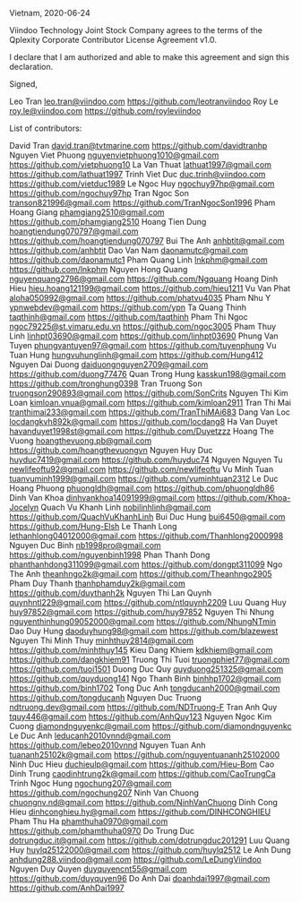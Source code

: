 Vietnam, 2020-06-24

Viindoo Technology Joint Stock Company agrees to the terms of the Qplexity Corporate Contributor License
Agreement v1.0.

I declare that I am authorized and able to make this agreement and sign this
declaration.

Signed,

Leo Tran leo.tran@viindoo.com https://github.com/leotranviindoo
Roy Le roy.le@viindoo.com https://github.com/royleviindoo

List of contributors:

David Tran david.tran@tvtmarine.com https://github.com/davidtranhp
Nguyen Viet Phuong nguyenvietphuong1010@gmail.com https://github.com/vietphuong10
La Van Thuat lathuat1997@gmail.com https://github.com/lathuat1997
Trinh Viet Duc duc.trinh@viindoo.com https://github.com/vietduc1989
Le Ngoc Huy ngochuy97hp@gmail.com https://github.com/ngochuy97hp
Tran Ngoc Son transon821996@gmail.com https://github.com/TranNgocSon1996
Pham Hoang Giang phamgiang2510@gmail.com https://github.com/phamgiang2510
Hoang Tien Dung hoangtiendung070797@gmail.com https://github.com/hoangtiendung070797
Bui The Anh anhbtit@gmail.com https://github.com/anhbtit
Dao Van Nam daonamutc@gmail.com https://github.com/daonamutc1
Pham Quang Linh lnkphm@gmail.com https://github.com/lnkphm
Nguyen Hong Quang nguyenquang2796@gmail.com https://github.com/Ngquang
Hoang Dinh Hieu hieu.hoang121199@gmail.com https://github.com/hieu1211
Vu Van Phat aloha050992@gmail.com https://github.com/phatvu4035
Pham Nhu Y ypnwebdev@gmail.com https://github.com/ypn
Ta Quang Thinh taqthinh@gmail.com https://github.com/taqthinh
Pham Thi Ngoc ngoc79225@st.vimaru.edu.vn https://github.com/ngoc3005
Pham Thuy Linh linhpt03690@gmail.com https://github.com/linhpt03690
Phung Van Tuyen phungvantuyen97@gmail.com https://github.com/tuyenphung
Vu Tuan Hung hungvuhunglinh@gmail.com https://github.com/Hung412
Nguyen Dai Duong daiduongnguyen2709@gmail.com https://github.com/duong77476
Quan Trong Hung kasskun198@gmail.com https://github.com/tronghung0398
Tran Truong Son truongson290893@gmail.com https://github.com/SonCrits
Nguyen Thi Kim Loan kimloan.vnua@gmail.com  https://github.com/kimloan2911
Tran Thi Mai tranthimai233@gmail.com https://github.com/TranThiMAi683
Dang Van Loc locdangkvh892k@gmail.com https://github.com/locdang8
Ha Van Duyet havanduyet1998st@gmail.com https://github.com/Duyetzzz
Hoang The Vuong hoangthevuong.pb@gmail.com https://github.com/hoangthevuongvn
Nguyen Huy Duc huyduc7419@gmail.com https://github.com/huyduc74
Nguyen Nguyen Tu newlifeoftu92@gmail.com https://github.com/newlifeoftu
Vu Minh Tuan tuanvuminh1999@gmail.com  https://github.com/vuminhtuan2312
Le Duc Hoang Phuong phuongldh@gmail.com https://github.com/phuongldh86
Dinh Van Khoa dinhvankhoa14091999@gmail.com https://github.com/Khoa-Jocelyn
Quach Vu Khanh Linh nobilinhlinh@gmail.com https://github.com/QuachVuKhanhLinh
Bui Duc Hung bui6450@gmail.com https://github.com/Hung-Elsh
Le Thanh Long lethanhlong04012000@gmail.com https://github.com/Thanhlong2000998
Nguyen Duc Binh nb1998pro@gmail.com https://github.com/nguyenbinh1998
Phan Thanh Dong phanthanhdong311099@gmail.com https://github.com/dongpt311099
Ngo The Anh theanhngo2k@gmail.com https://github.com/Theanhngo2905
Pham Duy Thanh thanhphamduy2k@gmail.com https://github.com/duythanh2k
Nguyen Thi Lan Quynh quynhntl229@gmail.com https://github.com/ntlquynh2209
Luu Quang Huy huy97852@gmail.com https://github.com/huy97852
Nguyen Thi Nhung nguyenthinhung09052000@gmail.com https://github.com/NhungNTmin
Dao Duy Hung daoduyhung98@gmail.com https://github.com/blazewest
Nguyen Thi Minh Thuy minhthuy2814@gmail.com https://github.com/minhthuy145
Kieu Dang Khiem kdkhiem@gmail.com https://github.com/dangkhiem91
Truong Thi Tuoi truongphiet77@gmail.com https://github.com/tuoi1501
Duong Duc Quy quyduong251325@gmail.com https://github.com/quyduong141
Ngo Thanh Binh binhhp1702@gmail.com https://github.com/binh1702
Tong Duc Anh tongducanh2000@gmail.com https://github.com/tongducanh
Nguyen Duc Truong ndtruong.dev@gmail.com https://github.com/NDTruong-F
Tran Anh Quy tquy446@gmail.com https://github.com/AnhQuy123
Nguyen Ngoc Kim Cuong diamondnguyenkc@gmail.com https://github.com/diamondnguyenkc 
Le Duc Anh  leducanh2010vnnd@gmail.com https://github.com/lebeo2010vnnd
Nguyen Tuan Anh tuananh25102k@gmail.com https://github.com/nguyentuananh25102000
Ninh Duc Hieu duchieulp@gmail.com https://github.com/Hieu-Bom
Cao Dinh Trung caodinhtrung2k@gmail.com https://github.com/CaoTrungCa
Trinh Ngoc Hung ngochung207@gmail.com https://github.com/ngochung207
Ninh Van Chuong chuongnv.nd@gmail.com https://github.com/NinhVanChuong
Dinh Cong Hieu dinhconghieu.hy@gmail.com https://github.com/DINHCONGHIEU
Pham Thu Ha phamthuha0970@gmail.com  https://github.com/phamthuha0970
Do Trung Duc dotrungduc.it@gmail.com https://github.com/dotrungduc201291
Luu Quang Huy huylq25122000@gmail.com https://github.com/huylq2512
Le Anh Dung anhdung288.viindoo@gmail.com https://github.com/LeDungViindoo
Nguyen Duy Quyen duyquyencnt55@gmail.com https://github.com/duyquyen96 
Do Anh Dai doanhdai1997@gmail.com https://github.com/AnhDai1997
